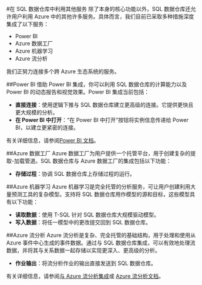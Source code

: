 <properties
   pageTitle="使用 SQL 数据仓库构建集成解决方案 | Microsoft Azure"
   description="用于集成 SQL 数据仓库的工具以及提供相应解决方案的合作伙伴。"
   services="sql-data-warehouse"
   documentationCenter="NA"
   authors="lodipalm"
   manager="barbkess"
   editor=""/>

<tags
   ms.service="sql-data-warehouse"
   ms.date="09/22/2015"
   wacn.date="01/20/2016"/>

#在 SQL 数据仓库中利用其他服务
除了本身的核心功能以外，SQL 数据仓库还允许用户利用 Azure 中的其他许多服务。具体而言，我们目前已采取多种措施深度集成了以下服务：

+ Power BI
+ Azure 数据工厂
+ Azure 机器学习
+ Azure 流分析

我们正努力连接多个跨 Azure 生态系统的服务。

##Power BI
借助 Power BI 集成，你可以利用 SQL 数据仓库的计算能力以及 Power BI 的动态报告和视觉效果。Power BI 集成当前包括：

+ **直接连接**：使用逻辑下推与 SQL 数据仓库建立更高级的连接。它提供更快且更大规模的分析。
+ **在 Power BI 中打开**：“在 Power BI 中打开”按钮将实例信息传递给 Power BI，以建立更紧密的连接。 

有关详细信息，请参阅[Power BI 文档](http://blogs.msdn.com/b/powerbi/archive/2015/06/24/exploring-azure-sql-data-warehouse-with-power-bi.aspx)。

##Azure 数据工厂
Azure 数据工厂为用户提供一个托管平台，用于创建复杂的提取-加载管道。SQL 数据仓库与 Azure 数据工厂的集成包括以下功能：

+ **存储过程**：协调 SQL 数据仓库上存储过程的运行。
 

##Azure 机器学习
Azure 机器学习是完全托管的分析服务，可让用户创建利用大量预测工具的复杂模型。支持将 SQL 数据仓库用作模型的源和目标，这些模型具有以下功能：

+ **读取数据**：使用 T-SQL 针对 SQL 数据仓库大规模驱动模型。 
+ **写入数据**：将任一模型中的更改提交回到 SQL 数据仓库。


##Azure 流分析
Azure 流分析是复杂、完全托管的基础结构，用于处理和使用从 Azure 事件中心生成的事件数据。通过与 SQL 数据仓库集成，可以有效地处理流数据，并将其与关系数据一起存储以实现更深入、更高级的分析。

+ **作业输出**：将流分析作业的输出直接发送到 SQL 数据仓库。

有关详细信息，请参阅[与 Azure 流分析集成](/documentation/articles/sql-data-warehouse-integrate-azure-stream-analytics)或 [Azure 流分析文档](/documentation/services/stream-analytics)。

<!--Image references-->

<!--Article references-->
[development overview]: /documentation/articles/sql-data-warehouse-overview-develop

[Azure Data Factory]: /documentation/articles/sql-data-warehouse-integrate-azure-data-factory
[Azure Machine Learning]: /documentation/articles/sql-data-warehouse-integrate-azure-machine-learning
[Azure Stream Analytics]: /documentation/articles/sql-data-warehouse-integrate-azure-stream-analytics
[Power BI]: /documentation/articles/sql-data-warehouse-integrate-power-bi
[Partners]: /documentation/articles/sql-data-warehouse-integrate-solution-partners

<!--MSDN references-->

<!--Other Web references-->

<!---HONumber=Mooncake_1207_2015-->

